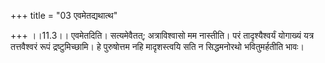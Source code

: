 +++
title = "03 एवमेतद्यथात्थ"

+++
।।11.3।। एवमेतदिति। सत्यमेवैतत्; अत्राविश्वासो मम नास्तीति। परं
तादृश्यैश्वर्यं योगाख्यं यत्र तत्तवैश्वरं रूपं द्रष्टुमिच्छामि। हे
पुरुषोत्तम नहि मादृशस्त्वयि सति न सिद्धमनोरथो भवितुमर्हतीति भावः।
